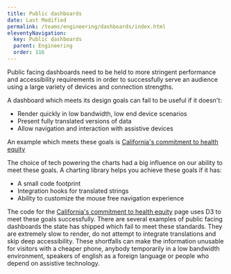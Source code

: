 ```yaml
---
title: Public dashboards
date: Last Modified 
permalink: /teams/engineering/dashboards/index.html
eleventyNavigation:
  key: Public dashboards
  parent: Engineering
  order: 116
---
```


Public facing dashboards need to be held to more stringent performance and accessibility requirements in order to successfully serve an audience using a large variety of devices and connection strengths.

A dashboard which meets its design goals can fail to be useful if it doesn't:
- Render quickly in low bandwidth, low end device scenarios
- Present fully translated versions of data
- Allow navigation and interaction with assistive devices

An example which meets these goals is [California's commitment to health equity](https://covid19.ca.gov/equity/)

The choice of tech powering the charts had a big influence on our ability to meet these goals. A charting library helps you achieve these goals if it has:

- A small code footprint
- Integration hooks for translated strings
- Ability to customize the mouse free navigation experience

The code for the [California's commitment to health equity](https://covid19.ca.gov/equity/) page uses D3 to meet these goals successfully. There are several examples of public facing dashboards the state has shipped which fail to meet these standards. They are extremely slow to render, do not attempt to integrate translations and skip deep accessibility. These shortfalls can make the information unusable for visitors with a cheaper phone, anybody temporarily in a low bandwidth environment, speakers of english as a foreign language or people who depend on assistive technology.





